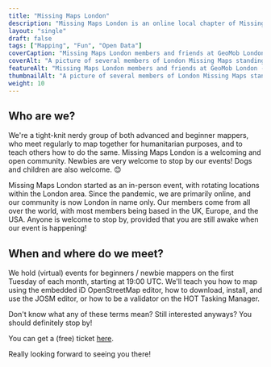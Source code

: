 ```yaml
---
title: "Missing Maps London"
description: "Missing Maps London is an online local chapter of Missing Maps - a humanitarian mapping initiative between a group of organizations that aim to map parts of the world that are vulnerable to natural disasters, conflicts, and disease epidemics."
layout: "single"
draft: false
tags: ["Mapping", "Fun", "Open Data"]
coverCaption: "Missing Maps London members and friends at GeoMob London - OpenStreetMap's 20th Birthday Party - September 18, 2024. Photo courtesy of [Anne Lee Steele](https://www.aleesteele.com/).😊"
coverAlt: "A picture of several members of London Missing Maps standing in a hallway, in front of some elevators."
featureAlt: "Missing Maps London members and friends at GeoMob London - OpenStreetMap's 20th Birthday Party - September 18, 2024. Photo courtesy of [Anne Lee Steele](https://www.aleesteele.com/).😊"
thumbnailAlt: "A picture of several members of London Missing Maps standing in a hallway, in front of some elevators."
weight: 10
---
```


## Who are we?

We're a tight-knit nerdy group of both advanced and beginner mappers, who meet regularly to map together for humanitarian purposes, and to teach others how to do the same. Missing Maps London is a welcoming and open community. Newbies are very welcome to stop by our events! Dogs and children are also welcome. 😊

Missing Maps London started as an in-person event, with rotating locations within the London area. Since the pandemic, we are primarily online, and our community is now London in name only. Our members come from all over the world, with most members being based in the UK, Europe, and the USA. Anyone is welcome to stop by, provided that you are still awake when our event is happening!

## When and where do we meet?

We hold (virtual) events for beginners / newbie mappers on the first Tuesday of each month, starting at 19:00 UTC. We'll teach you how to map using the embedded iD OpenStreetMap editor, how to download, install, and use the JOSM editor, or how to be a validator on the HOT Tasking Manager.

Don't know what any of these terms mean? Still interested anyways? You should definitely stop by!

You can get a (free) ticket [here](https://www.tickettailor.com/events/missingmapslondon/1040085).

Really looking forward to seeing you there!